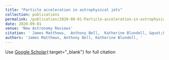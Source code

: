 ```yaml
---
title: "Particle acceleration in astrophysical jets"
collection: publications
permalink: /publication/2020-09-01-Particle-acceleration-in-astrophysical-jets
date: 2020-09-01
venue: 'New Astronomy Reviews'
citation: ' James Matthews,  Anthony Bell,  Katherine Blundell, &quot;Particle acceleration in astrophysical jets.&quot; New Astronomy Reviews, 2020.'
authors: 'James Matthews, Anthony Bell, Katherine Blundell, '
---
```

Use [Google Scholar](https://scholar.google.com/scholar?q=Particle+acceleration+in+astrophysical+jets){:target="_blank"} for full citation